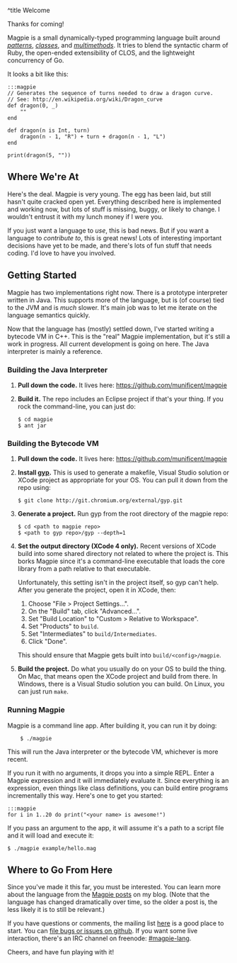 ^title Welcome

Thanks for coming!

Magpie is a small dynamically-typed programming language built around [*patterns*](patterns.html), [*classes*](classes.html), and [*multimethods*](multimethods.html). It tries to blend the syntactic charm of Ruby, the open-ended extensibility of CLOS, and the lightweight concurrency of Go.

It looks a bit like this:

    :::magpie
    // Generates the sequence of turns needed to draw a dragon curve.
    // See: http://en.wikipedia.org/wiki/Dragon_curve
    def dragon(0, _)
        ""
    end

    def dragon(n is Int, turn)
        dragon(n - 1, "R") + turn + dragon(n - 1, "L")
    end

    print(dragon(5, ""))

## Where We're At

Here's the deal. Magpie is very young. The egg has been laid, but still hasn't
quite cracked open yet. Everything described here is implemented and working
now, but lots of stuff is missing, buggy, or likely to change. I wouldn't
entrust it with my lunch money if I were you.

If you just want a language to *use*, this is bad news. But if you want a
language to *contribute to*, this is great news! Lots of interesting important
decisions have yet to be made, and there's lots of fun stuff that needs coding.
I'd love to have you involved.

## Getting Started

Magpie has two implementations right now. There is a prototype interpreter
written in Java. This supports more of the language, but is (of course) tied to
the JVM and is *much* slower. It's main job was to let me iterate on the
language semantics quickly.

Now that the language has (mostly) settled down, I've started writing a
bytecode VM in C++. This is the "real" Magpie implementation, but it's still a
work in progress. All current development is going on here. The Java interpreter
is mainly a reference.

### Building the Java Interpreter

1.  **Pull down the code.** It lives here: https://github.com/munificent/magpie

2.  **Build it.** The repo includes an Eclipse project if that's your thing. If
    you rock the command-line, you can just do:

        $ cd magpie
        $ ant jar

### Building the Bytecode VM

1.  **Pull down the code.** It lives here: https://github.com/munificent/magpie

2.  **Install [gyp][].** This is used to generate a makefile, Visual Studio
    solution or XCode project as appropriate for your OS. You can pull it down
    from the repo using:

        $ git clone http://git.chromium.org/external/gyp.git

3.  **Generate a project.** Run gyp from the root directory of the magpie repo:

        $ cd <path to magpie repo>
        $ <path to gyp repo>/gyp --depth=1

4.  **Set the output directory (XCode 4 only).** Recent versions of XCode build
    into some shared directory not related to where the project is. This borks
    Magpie since it's a command-line executable that loads the core library
    from a path relative to that executable.

    Unfortunately, this setting isn't in the project itself, so gyp can't help.
    After you generate the project, open it in XCode, then:

    1. Choose "File > Project Settings...".
    2. On the "Build" tab, click "Advanced...".
    3. Set "Build Location" to "Custom > Relative to Workspace".
    4. Set "Products" to `build`.
    5. Set "Intermediates" to `build/Intermediates`.
    6. Click "Done".

    This should ensure that Magpie gets built into `build/<config>/magpie`.

5.  **Build the project.** Do what you usually do on your OS to build the thing.
    On Mac, that means open the XCode project and build from there. In Windows,
    there is a Visual Studio solution you can build. On Linux, you can just run
    `make`.

[gyp]: http://code.google.com/p/gyp/

### Running Magpie

Magpie is a command line app. After building it, you can run it by doing:

        $ ./magpie

This will run the Java interpreter or the bytecode VM, whichever is more recent.

If you run it with no arguments, it drops you into a simple REPL. Enter a
Magpie expression and it will immediately evaluate it. Since everything is an
expression, even things like class definitions, you can build entire programs
incrementally this way. Here's one to get you started:

    :::magpie
    for i in 1..20 do print("<your name> is awesome!")

If you pass an argument to the app, it will assume it's a path to a script
file and it will load and execute it:

    $ ./magpie example/hello.mag

## Where to Go From Here

Since you've made it this far, you must be interested. You can learn more about
the language from the [Magpie posts](http://journal.stuffwithstuff.com/category/magpie/) on my blog. (Note that the language has changed dramatically over time, so the older a post is, the less likely it is to still be relevant.)

If you have questions or comments, the mailing list
[here](http://groups.google.com/group/magpie-lang) is a good place to start. You can [file bugs or issues on github](https://github.com/munificent/magpie/issues). If you want some live interaction, there's an IRC channel on freenode: [#magpie-lang](irc://irc.freenode.net/magpie-lang).

Cheers, and have fun playing with it!
